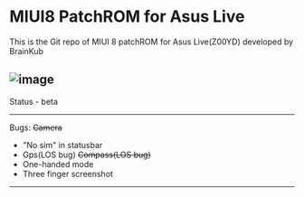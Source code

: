 # MIUI8 PatchROM for Asus Live

This is the Git repo of MIUI 8 patchROM for Asus Live(Z00YD) developed by BrainKub

![image](http://tuxnews.it/wp-content/uploads/2016/09/MIUI-8.jpg)
------------------

Status - beta

------------------
Bugs:
~~Camera~~ 
- "No sim" in statusbar
- Gps(LOS bug)
~~Compass(LOS bug)~~
- One-handed mode
- Three finger screenshot
------------------
